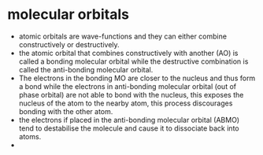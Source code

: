 # molecular orbitals

- atomic orbitals are wave-functions and they can either combine constructively or destructively.
- the atomic orbital that combines constructively with another (AO) is called a bonding molecular orbital while the destructive combination is called the anti-bonding molecular orbital.
- The electrons in the bonding MO are closer to the nucleus and thus form a bond while the electrons in anti-bonding molecular orbital (out of phase orbital) are not able to bond with the nucleus, this exposes the nucleus of the atom to the nearby atom, this process discourages bonding with the other atom.
- the electrons if placed in the anti-bonding molecular orbital (ABMO) tend to destabilise the molecule and cause it to dissociate back into atoms.
- 
